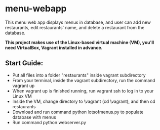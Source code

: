 # menu-webapp

This menu web app displays menus in database, and user can add new restaurants, edit restaurants' name, and delete a restaurant from the database.

**This project makes use of the Linux-based virtual machine (VM), you'll need VirtualBox, Vagrant installed in advance.**

## Start Guide:
* Put all files into a folder "restaurants" inside vagrant subdirectory
* From your terminal, inside the vagrant subdirectory, run the command vagrant up
* When vagrant up is finished running, run vagrant ssh to log in to your Linux VM
* Inside the VM, change directory to \vagrant (cd \vagrant), and then cd restaurants
* Download and run command python lotsofmenus.py to populate database with menus
* Run command python webserver.py
